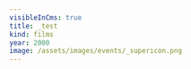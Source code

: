 ```yaml
---
visibleInCms: true
title: _test
kind: films
year: 2000
image: /assets/images/events/_supericon.png
---
```

